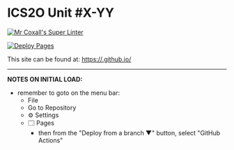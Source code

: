 # ICS2O Unit #X-YY

[![Mr Coxall's Super Linter](https://github.com/quinnmoher/Unit2-01-JS-HelloWorld/workflows/Mr%20Coxall's%20Super%20Linter/badge.svg)](https://github.com/quinnmoher/Unit2-01-JS-HelloWorld/actions)

[![Deploy Pages](https://github.com/quinnmoher/Unit2-01-JS-HelloWorld/workflows/Deploy%20Pages/badge.svg)](https://github.com/quinnmoher/Unit2-01-JS-HelloWorld/actions)

This site can be found at: [https://<OWNER>.github.io/<REPOSITORY>](https://<OWNER>.github.io/<REPOSITORY>)

---

**NOTES ON INITIAL LOAD:**
- remember to goto on the menu bar:
  - File
  - Go to Repository
  - ⚙ Settings
  - 🗔 Pages
    - then from the "Deploy from a branch ▼" button, select "GitHub Actions"
